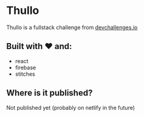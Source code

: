 # Thullo
Thullo is a fullstack challenge from [devchallenges.io](https://devchallenges.io/challenges/wP0LbGgEeKhpFHUpPpDh)

## Built with ❤ and:
- react
- firebase
- stitches

## Where is it published?
Not published yet (probably on netlify in the future)
